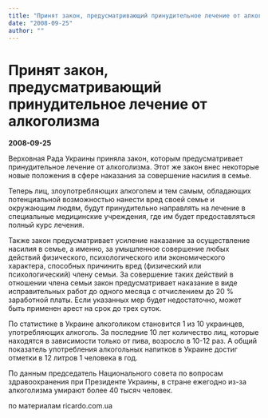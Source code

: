 ```yaml
---
title: "Принят закон, предусматривающий принудительное лечение от алкоголизма"
date: "2008-09-25"
author: ""
---
```


# Принят закон, предусматривающий принудительное лечение от алкоголизма

**2008-09-25** 

Верховная Рада Украины приняла закон, которым предусматривает принудительное лечение от алкоголизма. Этот же закон внес некоторые новые положения в сфере наказания за совершение насилия в семье.

Теперь лиц, злоупотребляющих алкоголем и тем самым, обладающих потенциальной возможностью нанести вред своей семье и окружающим людям, будут принудительно направлять на лечение в специальные медицинские учреждения, где им будет предоставляться полный курс лечения.

Также закон предусматривает усиление наказание за осуществление насилия в семье, а именно, за умышленное совершение любых действий физического, психологического или экономического характера, способных причинить вред (физический или психологический) члену семьи. За совершение таких действий в отношении члена семьи закон предусматривает наказание в виде исправительных работ до одного месяца с отчислением до 20 % заработной платы. Если указанных мер будет недостаточно, может быть применен арест на срок до трех суток.

По статистике в Украине алкоголиком становится 1 из 10 украинцев, употребляющих алкоголь. За последние 10 лет количество лиц, которые находятся в зависимости только от пива, возросло в 10-12 раз. А общий показатель употребления алкогольных напитков в Украине достиг отметки в 12 литров 1 человека в год.

По данным председатель Национального совета по вопросам здравоохранения при Президенте Украины, в стране ежегодно из-за алкоголизма умирают более 40 тысяч человек.

по материалам ricardo.com.ua